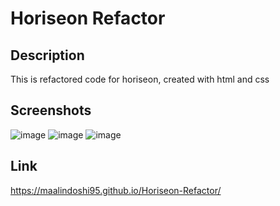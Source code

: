 # Horiseon Refactor

## Description
This is refactored code for horiseon, created with html and css

## Screenshots
![image](https://user-images.githubusercontent.com/102562039/184547420-0df03de6-4803-4aa9-83c4-f6b77023d083.png)
![image](https://user-images.githubusercontent.com/102562039/184547449-54ad580e-02d3-46da-8b1a-d418f4372cb7.png)
![image](https://user-images.githubusercontent.com/102562039/184547456-51be8aa1-1964-4050-800d-4a7e15c8d8c2.png)

## Link
https://maalindoshi95.github.io/Horiseon-Refactor/
